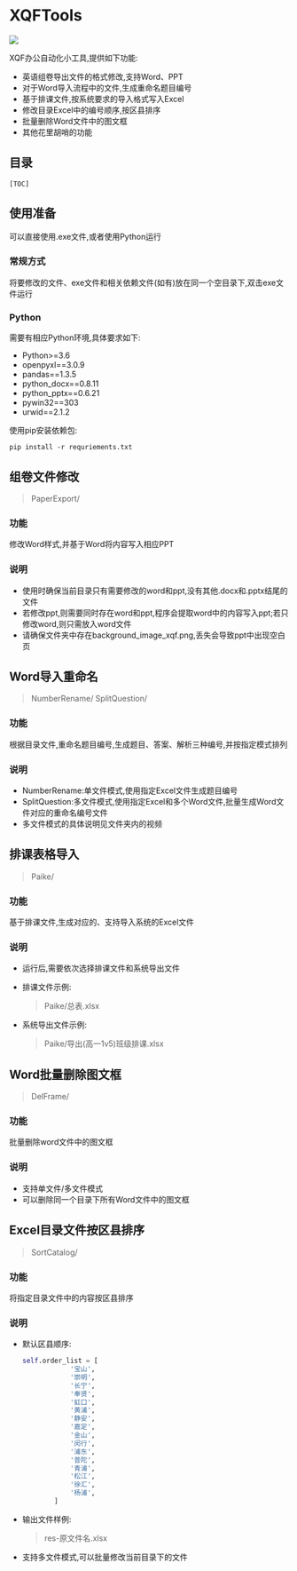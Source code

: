 # XQFTools


![](https://img.shields.io/badge/python-3.6%2B-brightgreen)

XQF办公自动化小工具,提供如下功能:

- 英语组卷导出文件的格式修改,支持Word、PPT
- 对于Word导入流程中的文件,生成重命名题目编号
- 基于排课文件,按系统要求的导入格式写入Excel
- 修改目录Excel中的编号顺序,按区县排序
- 批量删除Word文件中的图文框
- 其他花里胡哨的功能

## 目录

`[TOC]`

## 使用准备


可以直接使用.exe文件,或者使用Python运行

### 常规方式
将要修改的文件、exe文件和相关依赖文件(如有)放在同一个空目录下,双击exe文件运行

### Python
需要有相应Python环境,具体要求如下:

- Python>=3.6
- openpyxl==3.0.9
- pandas==1.3.5
- python_docx==0.8.11
- python_pptx==0.6.21
- pywin32==303
- urwid==2.1.2

使用pip安装依赖包:
```
pip install -r requriements.txt
```

## 组卷文件修改

> PaperExport/

### 功能
修改Word样式,并基于Word将内容写入相应PPT

### 说明
- 使用时确保当前目录只有需要修改的word和ppt,没有其他.docx和.pptx结尾的文件
- 若修改ppt,则需要同时存在word和ppt,程序会提取word中的内容写入ppt;若只修改word,则只需放入word文件
- 请确保文件夹中存在background_image_xqf.png,丢失会导致ppt中出现空白页

## Word导入重命名

> NumberRename/
> SplitQuestion/

### 功能
根据目录文件,重命名题目编号,生成题目、答案、解析三种编号,并按指定模式排列

### 说明
- NumberRename:单文件模式,使用指定Excel文件生成题目编号
- SplitQuestion:多文件模式,使用指定Excel和多个Word文件,批量生成Word文件对应的重命名编号文件
- 多文件模式的具体说明见文件夹内的视频

## 排课表格导入

> Paike/

### 功能
基于排课文件,生成对应的、支持导入系统的Excel文件

### 说明
- 运行后,需要依次选择排课文件和系统导出文件
- 排课文件示例:
	> Paike/总表.xlsx

- 系统导出文件示例:
	> Paike/导出(高一1v5)班级排课.xlsx


## Word批量删除图文框

> DelFrame/

### 功能
批量删除word文件中的图文框

### 说明
- 支持单文件/多文件模式
- 可以删除同一个目录下所有Word文件中的图文框

## Excel目录文件按区县排序

> SortCatalog/

### 功能
将指定目录文件中的内容按区县排序

### 说明
- 默认区县顺序:
  ```python
  self.order_list = [
              '宝山',
              '崇明',
              '长宁',
              '奉贤',
              '虹口',
              '黄浦',
              '静安',
              '嘉定',
              '金山',
              '闵行',
              '浦东',
              '普陀',
              '青浦',
              '松江',
              '徐汇',
              '杨浦',
          ]
  ```
- 输出文件样例:
	> res-原文件名.xlsx
- 支持多文件模式,可以批量修改当前目录下的文件













